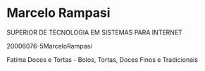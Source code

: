 # Marcelo Rampasi
SUPERIOR DE TECNOLOGIA EM SISTEMAS PARA INTERNET

20006076-5MarceloRampasi

Fatima Doces e Tortas - Bolos, Tortas, Doces Finos e Tradicionais
